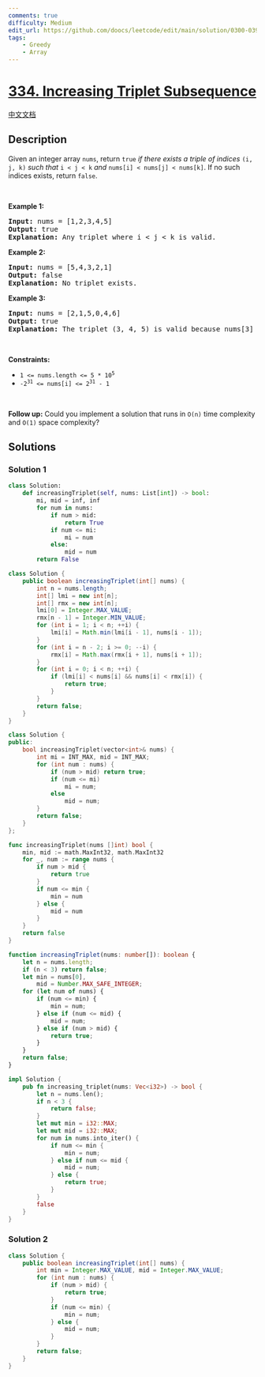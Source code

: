 ```yaml
---
comments: true
difficulty: Medium
edit_url: https://github.com/doocs/leetcode/edit/main/solution/0300-0399/0334.Increasing%20Triplet%20Subsequence/README_EN.md
tags:
    - Greedy
    - Array
---
```


# [334. Increasing Triplet Subsequence](https://leetcode.com/problems/increasing-triplet-subsequence)

[中文文档](/solution/0300-0399/0334.Increasing%20Triplet%20Subsequence/README.md)

## Description

<p>Given an integer array <code>nums</code>, return <code>true</code><em> if there exists a triple of indices </em><code>(i, j, k)</code><em> such that </em><code>i &lt; j &lt; k</code><em> and </em><code>nums[i] &lt; nums[j] &lt; nums[k]</code>. If no such indices exists, return <code>false</code>.</p>

<p>&nbsp;</p>
<p><strong class="example">Example 1:</strong></p>

<pre>
<strong>Input:</strong> nums = [1,2,3,4,5]
<strong>Output:</strong> true
<strong>Explanation:</strong> Any triplet where i &lt; j &lt; k is valid.
</pre>

<p><strong class="example">Example 2:</strong></p>

<pre>
<strong>Input:</strong> nums = [5,4,3,2,1]
<strong>Output:</strong> false
<strong>Explanation:</strong> No triplet exists.
</pre>

<p><strong class="example">Example 3:</strong></p>

<pre>
<strong>Input:</strong> nums = [2,1,5,0,4,6]
<strong>Output:</strong> true
<strong>Explanation:</strong> The triplet (3, 4, 5) is valid because nums[3] == 0 &lt; nums[4] == 4 &lt; nums[5] == 6.
</pre>

<p>&nbsp;</p>
<p><strong>Constraints:</strong></p>

<ul>
	<li><code>1 &lt;= nums.length &lt;= 5 * 10<sup>5</sup></code></li>
	<li><code>-2<sup>31</sup> &lt;= nums[i] &lt;= 2<sup>31</sup> - 1</code></li>
</ul>

<p>&nbsp;</p>
<strong>Follow up:</strong> Could you implement a solution that runs in <code>O(n)</code> time complexity and <code>O(1)</code> space complexity?

## Solutions

### Solution 1

<!-- tabs:start -->

```python
class Solution:
    def increasingTriplet(self, nums: List[int]) -> bool:
        mi, mid = inf, inf
        for num in nums:
            if num > mid:
                return True
            if num <= mi:
                mi = num
            else:
                mid = num
        return False
```

```java
class Solution {
    public boolean increasingTriplet(int[] nums) {
        int n = nums.length;
        int[] lmi = new int[n];
        int[] rmx = new int[n];
        lmi[0] = Integer.MAX_VALUE;
        rmx[n - 1] = Integer.MIN_VALUE;
        for (int i = 1; i < n; ++i) {
            lmi[i] = Math.min(lmi[i - 1], nums[i - 1]);
        }
        for (int i = n - 2; i >= 0; --i) {
            rmx[i] = Math.max(rmx[i + 1], nums[i + 1]);
        }
        for (int i = 0; i < n; ++i) {
            if (lmi[i] < nums[i] && nums[i] < rmx[i]) {
                return true;
            }
        }
        return false;
    }
}
```

```cpp
class Solution {
public:
    bool increasingTriplet(vector<int>& nums) {
        int mi = INT_MAX, mid = INT_MAX;
        for (int num : nums) {
            if (num > mid) return true;
            if (num <= mi)
                mi = num;
            else
                mid = num;
        }
        return false;
    }
};
```

```go
func increasingTriplet(nums []int) bool {
	min, mid := math.MaxInt32, math.MaxInt32
	for _, num := range nums {
		if num > mid {
			return true
		}
		if num <= min {
			min = num
		} else {
			mid = num
		}
	}
	return false
}
```

```ts
function increasingTriplet(nums: number[]): boolean {
    let n = nums.length;
    if (n < 3) return false;
    let min = nums[0],
        mid = Number.MAX_SAFE_INTEGER;
    for (let num of nums) {
        if (num <= min) {
            min = num;
        } else if (num <= mid) {
            mid = num;
        } else if (num > mid) {
            return true;
        }
    }
    return false;
}
```

```rust
impl Solution {
    pub fn increasing_triplet(nums: Vec<i32>) -> bool {
        let n = nums.len();
        if n < 3 {
            return false;
        }
        let mut min = i32::MAX;
        let mut mid = i32::MAX;
        for num in nums.into_iter() {
            if num <= min {
                min = num;
            } else if num <= mid {
                mid = num;
            } else {
                return true;
            }
        }
        false
    }
}
```

<!-- tabs:end -->

### Solution 2

<!-- tabs:start -->

```java
class Solution {
    public boolean increasingTriplet(int[] nums) {
        int min = Integer.MAX_VALUE, mid = Integer.MAX_VALUE;
        for (int num : nums) {
            if (num > mid) {
                return true;
            }
            if (num <= min) {
                min = num;
            } else {
                mid = num;
            }
        }
        return false;
    }
}
```

<!-- tabs:end -->

<!-- end -->
